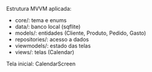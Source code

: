 Estrutura MVVM aplicada:

- core/: tema e enums
- data/: banco local (sqflite)
- models/: entidades (Cliente, Produto, Pedido, Gasto)
- repositories/: acesso a dados
- viewmodels/: estado das telas
- views/: telas (Calendar)

Tela inicial: CalendarScreen
